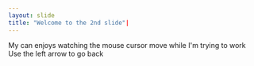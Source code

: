 ```yaml
---
layout: slide
title: "Welcome to the 2nd slide"|
---
```

My can enjoys watching the mouse cursor move while I'm trying to work
Use the left arrow to go back